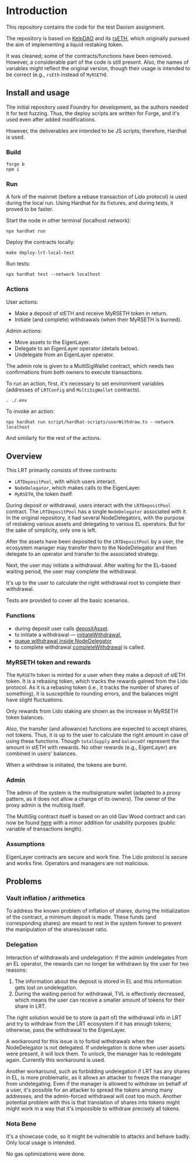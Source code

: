 # Introduction

This repository contains the code for the test Daoism assignment.

The repository is based on [KelpDAO](https://kelpdao.xyz/) and its [rsETH](https://github.com/Kelp-DAO/LRT-rsETH), which originally pursued the aim of implementing a liquid restaking token.

It was cleaned; some of the contracts/functions have been removed. However, a considerable part of the code is still present. Also, the names of variables might reflect the original version, though their usage is intended to be correct (e.g., `rsEth` instead of `MyRSETH`).

## Install and usage

The initial repository used Foundry for development, as the authors needed it for test fuzzing. Thus, the deploy scripts
are written for Forge, and it's used even after added modifications.

However, the deliverables are intended to be JS scripts; therefore, Hardhat is used.

### Build
```
forge b
npm i
```


### Run

A fork of the mainnet (before a rebase transaction of Lido protocol) is used during the local run. Using Hardhat for its fixtures, and during tests, it proved to be faster.

Start the node in other terminal (localhost network):
```
npx hardhat run
```

Deploy the contracts locally:
```
make deploy-lrt-local-test
```

Run tests:
```
npx hardhat test --network localhost
```

### Actions

User actions:
- Make a deposit of stETH and receive MyRSETH token in return.
- Initiate (and complete) withdrawals (when their MyRSETH is burned).

Admin actions:
- Move assets to the EigenLayer.
- Delegate to an EigenLayer operator (details below).
- Undelegate from an EigenLayer operator.

The admin role is given to a MultiSigWallet contract, which needs two confirmations from both owners to execute transactions.

To run an action, first, it's necessary to set environment variables (addresses of `LRTConfig` and `MultiSigWallet` contracts).
```
. ./.env
```

To invoke an action:
```
npx hardhat run script/hardhat-scripts/userWithdraw.ts --network localhost
```

And similarly for the rest of the actions.

## Overview

This LRT primarily consists of three contracts: 
- `LRTDepositPool`, with which users interact.
- `NodeDelegator`, which makes calls to the EigenLayer.
- `MyRSETH`, the token itself.

During deposit or withdrawal, users interact with the `LRTDepositPool` contract. The `LRTDepositPool` has a single
`NodeDelegator` associated with it. In the original repository, it had several NodeDelegators, with the purpose of
restaking various assets and delegating to various EL operators. But for the sake of simplicity, only one is left.

After the assets have been deposited to the `LRTDepositPool` by a user, the ecosystem manager may transfer them to the
NodeDelegator and then delegate to an operator and transfer to the associated strategy.

Next, the user may initiate a withdrawal. After waiting for the EL-based waiting period, the user may complete the withdrawal.

It's up to the user to calculate the right withdrawal root to complete their withdrawal.

Tests are provided to cover all the basic scenarios.

### Functions

 - during deposit user calls [depositAsset](https://github.com/randomlogin/restaking-token/blob/main/contracts/LRTDepositPool.sol#L113).
 - to initiate a withdrawal — [initiateWithdrawal](https://github.com/randomlogin/restaking-token/blob/main/contracts/LRTDepositPool.sol#L134), 
 - [queue withdrawal inside NodeDelegator](https://github.com/randomlogin/restaking-token/blob/main/contracts/NodeDelegator.sol#L124)
 - to complete withdrawal [completeWithdrawal](https://github.com/randomlogin/restaking-token/blob/main/contracts/NodeDelegator.sol#L161) is called.

### MyRSETH token and rewards

The `MyRSETH` token is minted for a user when they make a deposit of stETH token. It is a rebasing token, which tracks the rewards gained from the Lido protocol. As it is a rebasing token (i.e., it tracks the number of shares of something), it is susceptible to rounding errors, and the balances might have slight fluctuations.

Only rewards from Lido staking are shown as the increase in MyRSETH token balances.

Also, the transfer (and allowance) functions are expected to accept shares, not tokens. Thus, it is up to the user to calculate the right amount in case of using these functions. Though `totalSupply` and `balanceOf` represent the amount in stETH with rewards. No other rewards (e.g., EigenLayer) are combined in users' balances.

When a withdraw is initiated, the tokens are burnt.

### Admin

The admin of the system is the multisignature wallet (adapted to a proxy pattern, as it does not allow a change of its owners). The owner of the proxy admin is the multisig itself.

The MultiSig contract itself is based on an old Gav Wood contract and can now be found
[here](https://solidity-by-example.org/app/multi-sig-wallet/) with a minor addition for usability purposes (public
variable of transactions length).

### Assumptions

EigenLayer contracts are secure and work fine.
The Lido protocol is secure and works fine.
Operators and managers are not malicious.

## Problems

### Vault inflation / arithmetics

To address the known problem of inflation of shares, during the initialization of the contract, a minimum deposit is made. These funds (and corresponding shares) are meant to rest in the system forever to prevent the manipulation of the shares/asset ratio.

### Delegation

Interaction of withdrawals and undelegation: if the admin undelegates from an EL operator, the rewards can no longer be withdrawn by the user for two reasons:

1) The information about the deposit is stored in EL and this information gets lost on undelegation.
2) During the waiting period for withdrawal, TVL is effectively decreased, which means the user can receive a smaller amount of tokens for their share in LRT.

The right solution would be to store (a part of) the withdrawal info in LRT and try to withdraw from the LRT ecosystem if it has enough tokens; otherwise, pass the withdrawal to the EigenLayer.

A workaround for this issue is to forbid withdrawals when the NodeDelegator is not delegated. If undelegation is done when user assets were present, it will lock them. To unlock, the manager has to redelegate again. Currently this workaround is used.

Another workaround, such as forbidding undelegation if LRT has any shares in EL, is more problematic, as it allows an attacker to freeze the manager from undelegating. Even if the manager is allowed to withdraw on behalf of a user, it's possible for an attacker to spread the tokens among many addresses, and the admin-forced withdrawal will cost too much. Another potential problem with this is that translation of shares into tokens might might work in a way that it's impossible to withdraw precisely all tokens.

### Nota Bene

It's a showcase code, so it might be vulnerable to attacks and behave badly. Only local usage is intended.

No gas optimizations were done.

